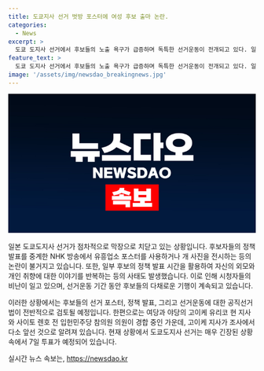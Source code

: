 ```yaml
---
title: 도쿄지사 선거 벗방 포스터에 여성 후보 출마 논란.
categories:
  - News
excerpt: >
  도쿄 도지사 선거에서 후보들의 노출 욕구가 급증하며 독특한 선거운동이 전개되고 있다. 일부 후보는 유흥업소나 개의 사진을 포스터에 사용하거나 도배하는 등 화제를 모으고 있으며, 정책 발표 시간을 낭비하는 일도 발생했다. 이에 대한 시청자들의 비난이 쇄도하고 있으며, 선거 관리 당국 역시 공직선거법 개정을 검토하고 있다. 이번 도쿄 도지사 선거는 7일 투표가 예정되어 있으며, 고이케 유리코 현 지사와 사이토 렌호 전 입헌민주당 참의원이 경합하는 가운데 현 지사가 앞서고 있다.
feature_text: >
  도쿄 도지사 선거에서 후보들의 노출 욕구가 급증하며 독특한 선거운동이 전개되고 있다. 일부 후보는 유흥업소나 개의 사진을 포스터에 사용하거나 도배하는 등 화제를 모으고 있으며, 정책 발표 시간을 낭비하는 일도 발생했다. 이에 대한 시청자들의 비난이 쇄도하고 있으며, 선거 관리 당국 역시 공직선거법 개정을 검토하고 있다. 이번 도쿄 도지사 선거는 7일 투표가 예정되어 있으며, 고이케 유리코 현 지사와 사이토 렌호 전 입헌민주당 참의원이 경합하는 가운데 현 지사가 앞서고 있다.
image: '/assets/img/newsdao_breakingnews.jpg'
---
```


<p><img src="/assets/img/newsdao_breakingnews.jpg" alt="pcversion 속보" /></p>

<p>일본 도쿄도지사 선거가 점차적으로 막장으로 치닫고 있는 상황입니다. 후보자들의 정책 발표를 중계한 NHK 방송에서 유흥업소 포스터를 사용하거나 개 사진을 전시하는 등의 논란이 불거지고 있습니다. 또한, 일부 후보의 정책 발표 시간을 활용하여 자신의 외모와 개인 취향에 대한 이야기를 반복하는 등의 사태도 발생했습니다. 이로 인해 시청자들의 비난이 일고 있으며, 선거운동 기간 동안 후보들의 다채로운 기행이 계속되고 있습니다.</p>

<p>이러한 상황에서는 후보들의 선거 포스터, 정책 발표, 그리고 선거운동에 대한 공직선거법이 전반적으로 검토될 예정입니다. 한편으로는 여당과 야당의 고이케 유리코 현 지사와 사이토 렌호 전 입헌민주당 참의원 의원이 경합 중인 가운데, 고이케 지사가 조사에서 다소 앞선 것으로 알려져 있습니다. 현재 상황에서 도쿄도지사 선거는 매우 긴장된 상황 속에서 7일 투표가 예정되어 있습니다.</p>
실시간 뉴스 속보는, <a href="https://newsdao.kr" rel="dofollow">https://newsdao.kr</a>



